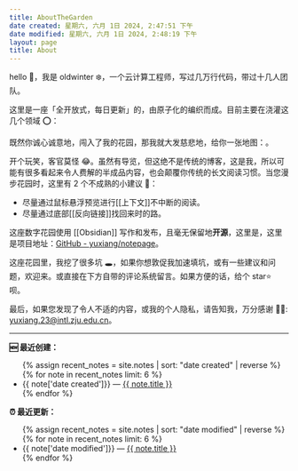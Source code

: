 ```yaml
---
title: AboutTheGarden
date created: 星期六, 六月 1日 2024, 2:47:51 下午
date modified: 星期六, 六月 1日 2024, 2:48:19 下午
layout: page
title: About
---
```

hello 👋，我是 oldwinter ❄️，一个云计算工程师，写过几万行代码，带过十几人团队。

这里是一座「全开放式，每日更新」的，由原子化的编织而成。目前主要在浇灌这几个领域 ⭕：


既然你诚心诚意地，闯入了我的花园，那我就大发慈悲地，给你一张地图：。

开个玩笑，客官莫怪 😂。虽然有导览，但这绝不是传统的博客，这是我，所以可能有很多看起来令人费解的半成品内容，也会颠覆你传统的长文阅读习惯。当您漫步花园时，这里有 2 个不成熟的小建议 💁：

- 尽量通过鼠标悬浮预览进行[[上下文]]不中断的阅读。
- 尽量通过底部[[反向链接]]找回来时的路。

这座数字花园使用 [[Obsidian]] 写作和发布，且毫无保留地**开源**，这里是，这里是项目地址：[GitHub - yuxiang/notepage](https://github.com/Wanyuxiang-code/notepage.git)。

这座花园里，我挖了很多坑 🕳，如果你想敦促我加速填坑，或有一些建议和问题，欢迎来。或直接在下方自带的评论系统留言。如果方便的话，给个 star⭐️ 呗。

最后，如果您发现了令人不适的内容，或我的个人隐私，请告知我，万分感谢 🦀🦀: yuxiang.23@intl.zju.edu.cn。

---

<strong>🆕 最近创建：</strong>
<ul>
  {% assign recent_notes = site.notes | sort: "date created" | reverse %}
  {% for note in recent_notes  limit: 6 %}
    <li>
      {{ note['date created']}} — <a class="internal-link" href="{{ note.url }}">{{ note.title }}</a>
    </li>
  {% endfor %}
</ul>


<strong>⏰ 最近更新：</strong>

<ul>
  {% assign recent_notes = site.notes | sort: "date modified" | reverse %}
  {% for note in recent_notes  limit: 6 %}
    <li>
      {{ note['date modified']}} — <a class="internal-link" href="{{ note.url }}">{{ note.title }}</a>
    </li>
  {% endfor %}
</ul>
